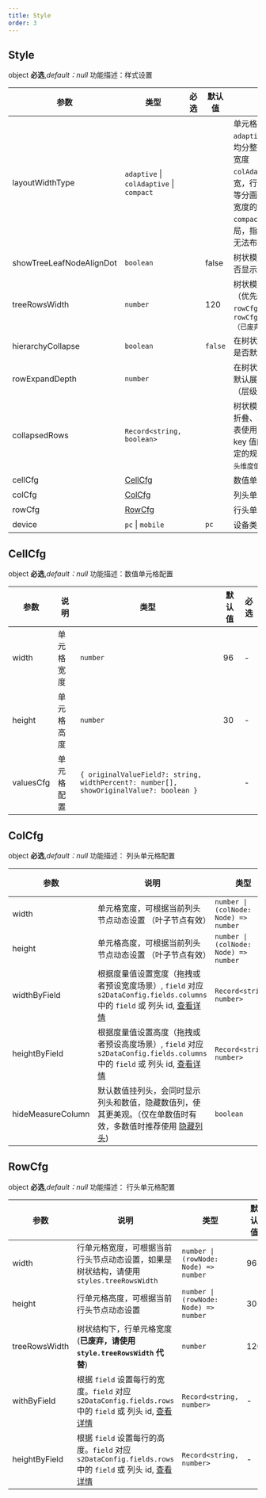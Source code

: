 ```yaml
---
title: Style
order: 3
---
```


## Style

object **必选**,_default：null_ 功能描述：样式设置

| 参数 | 类型 | 必选  | 默认值 | 功能描述 |
| --- | --- | ---  | --- | --- |
| layoutWidthType | `adaptive` \| `colAdaptive`  \| `compact` |    |  | 单元格宽度布局类型<br> `adaptive` : 行列等宽，均分整个 `Canvas` 画布宽度 <br> `colAdaptive`：列等宽，行头紧凑布局，列等分画布宽度减去行头宽度的剩余宽度<br> `compact`：行列紧凑布局，指标维度少的时候无法布满整个画布 |
| showTreeLeafNodeAlignDot | `boolean` |  |  false  | 树状模式下叶子节点是否显示层级占位点 |
| treeRowsWidth | `number` |  |  120  | 树状模式行单元格宽度 （优先级大于 `rowCfg.width` 和 `rowCfg.treeRowsWidth （已废弃）`) |
| hierarchyCollapse | `boolean` |  |   `false` | 在树状结构模式下行头是否默认展开。 |
| rowExpandDepth | `number` |  |    | 在树状结构模式下行头默认展开展开的层级（层级从 0 开始）。 |
| collapsedRows | `Record<string, boolean>` |  |  | 树状模式下行头自定义折叠、收起状态（透视表使用）。<br> key 值的生成需遵守指定的规则：`root[&] 行头维度值`。 [查看 demo](/examples/basic/pivot#tree) |
| cellCfg | [CellCfg](#cellcfg) |  |  | 数值单元格配置 |
| colCfg | [ColCfg](#colcfg) |  |  |   列头单元格配置 |
| rowCfg | [RowCfg](#rowcfg) |  |  |   行头单元格配置 |
| device | `pc` \| `mobile` | |  `pc` | 设备类型 |

## CellCfg

object **必选**,_default：null_ 功能描述：数值单元格配置

| 参数    | 说明 | 类型   | 默认值 | 必选  |
| ------- | ------------ | ------ | ------ | ---- |
| width   | 单元格宽度   | `number` |    96 | - |
| height  | 单元格高度   | `number` |    30 | - |
| valuesCfg  | 单元格配置   | `{ originalValueField?: string, widthPercent?: number[], showOriginalValue?: boolean }` |   | - |

## ColCfg

object **必选**,_default：null_ 功能描述： 列头单元格配置

| 参数 | 说明 | 类型 | 默认值 | 必选  |
| --- | --- | --- | --- | ---  |
| width |   单元格宽度，可根据当前列头节点动态设置 （叶子节点有效） | `number \| (colNode: Node) => number` | 96 |  |
| height |  单元格高度，可根据当前列头节点动态设置 （叶子节点有效） | `number \| (colNode: Node) => number` | 30 |  |
| widthByField | 根据度量值设置宽度（拖拽或者预设宽度场景）, `field` 对应 `s2DataConfig.fields.columns` 中的 `field` 或 列头 id, [查看详情](/docs/manual/advanced/custom/cell-size#%E8%B0%83%E6%95%B4%E8%A1%8C%E5%A4%B4%E5%8D%95%E5%85%83%E6%A0%BC%E5%AE%BD%E9%AB%98) | `Record<string, number>`   | - |  |
| heightByField | 根据度量值设置高度（拖拽或者预设高度场景）, `field` 对应 `s2DataConfig.fields.columns` 中的 `field` 或 列头 id, [查看详情](/docs/manual/advanced/custom/cell-size#%E8%B0%83%E6%95%B4%E8%A1%8C%E5%A4%B4%E5%8D%95%E5%85%83%E6%A0%BC%E5%AE%BD%E9%AB%98) | `Record<string, number>`   | - |  |
| hideMeasureColumn | 默认数值挂列头，会同时显示列头和数值，隐藏数值列，使其更美观。（仅在单数值时有效，多数值时推荐使用 [隐藏列头](https://s2.antv.vision/manual/advanced/interaction/hide-columns#2-%E9%80%8F%E8%A7%86%E8%A1%A8)) | `boolean` | false |  |

## RowCfg

object **必选**,_default：null_ 功能描述： 行头单元格配置

| 参数 | 说明 | 类型 | 默认值 | 必选  |
| --- | --- | --- | --- | ---  |
| width | 行单元格宽度，可根据当前行头节点动态设置，如果是树状结构，请使用 `styles.treeRowsWidth` | `number \| (rowNode: Node) => number` | 96 |  |
| height | 行单元格高度，可根据当前行头节点动态设置 | `number \| (rowNode: Node) => number` | 30 |  |
| treeRowsWidth | 树状结构下，行单元格宽度 (**已废弃，请使用 `style.treeRowsWidth` 代替**) | `number` | 120 |  |
| withByField | 根据 `field` 设置每行的宽度。`field` 对应 `s2DataConfig.fields.rows` 中的 `field` 或 列头 id, [查看详情](/docs/manual/advanced/custom/cell-size#%E8%B0%83%E6%95%B4%E8%A1%8C%E5%A4%B4%E5%8D%95%E5%85%83%E6%A0%BC%E5%AE%BD%E9%AB%98) | `Record<string, number>` | - |  |
| heightByField | 根据 `field` 设置每行的高度。`field` 对应 `s2DataConfig.fields.rows` 中的 `field` 或 列头 id, [查看详情](/docs/manual/advanced/custom/cell-size#%E8%B0%83%E6%95%B4%E8%A1%8C%E5%A4%B4%E5%8D%95%E5%85%83%E6%A0%BC%E5%AE%BD%E9%AB%98) | `Record<string, number>` | - |  |
